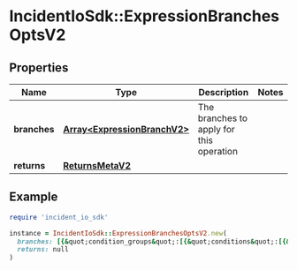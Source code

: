 # IncidentIoSdk::ExpressionBranchesOptsV2

## Properties

| Name | Type | Description | Notes |
| ---- | ---- | ----------- | ----- |
| **branches** | [**Array&lt;ExpressionBranchV2&gt;**](ExpressionBranchV2.md) | The branches to apply for this operation |  |
| **returns** | [**ReturnsMetaV2**](ReturnsMetaV2.md) |  |  |

## Example

```ruby
require 'incident_io_sdk'

instance = IncidentIoSdk::ExpressionBranchesOptsV2.new(
  branches: [{&quot;condition_groups&quot;:[{&quot;conditions&quot;:[{&quot;operation&quot;:{&quot;label&quot;:&quot;Lawrence Jones&quot;,&quot;value&quot;:&quot;01FCQSP07Z74QMMYPDDGQB9FTG&quot;},&quot;param_bindings&quot;:[{&quot;array_value&quot;:[{&quot;label&quot;:&quot;Lawrence Jones&quot;,&quot;literal&quot;:&quot;SEV123&quot;,&quot;reference&quot;:&quot;incident.severity&quot;}],&quot;value&quot;:{&quot;label&quot;:&quot;Lawrence Jones&quot;,&quot;literal&quot;:&quot;SEV123&quot;,&quot;reference&quot;:&quot;incident.severity&quot;}}],&quot;subject&quot;:{&quot;label&quot;:&quot;Incident Severity&quot;,&quot;reference&quot;:&quot;incident.severity&quot;}}]}],&quot;result&quot;:{&quot;array_value&quot;:[{&quot;label&quot;:&quot;Lawrence Jones&quot;,&quot;literal&quot;:&quot;SEV123&quot;,&quot;reference&quot;:&quot;incident.severity&quot;}],&quot;value&quot;:{&quot;label&quot;:&quot;Lawrence Jones&quot;,&quot;literal&quot;:&quot;SEV123&quot;,&quot;reference&quot;:&quot;incident.severity&quot;}}}],
  returns: null
)
```

